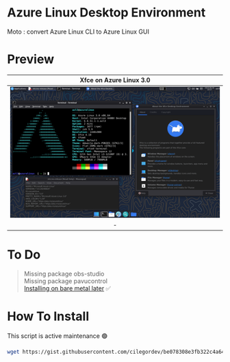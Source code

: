 # Azure Linux Desktop Environment
Moto : convert Azure Linux CLI to Azure Linux GUI

# Preview
| Xfce on Azure Linux 3.0 |
|-|
| ![](image/xfce4.png) |
| <div align="center"> - </div> |

# To Do
> Missing package obs-studio </br>
> Missing package pavucontrol </br>
> [Installing on bare metal later](image/azl3-on-bare-metal.png) ✅ </br>

# How To Install
This script is active maintenance 🟢
```zsh
wget https://gist.githubusercontent.com/cilegordev/be078308e3fb322c4a649cdfd8444544/raw/e85ff9b0bfe747b4785ec1f5a0565930032b5642/xfce4-src-azl3.sh && chmod +x xfce4-src-azl3.sh && ./xfce4-src-azl3.sh
```
